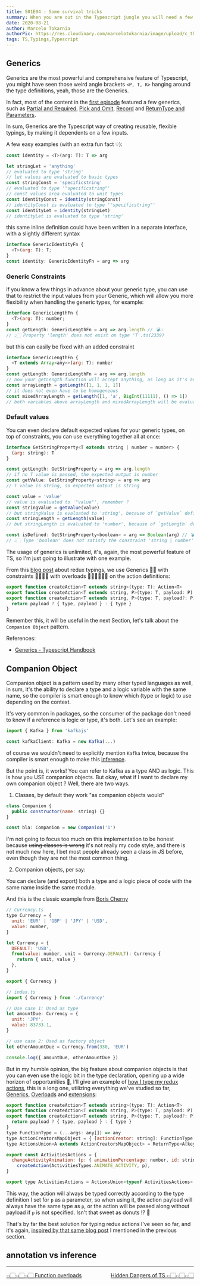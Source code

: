 ```yaml
---
title: S01E04 - Some survival tricks
summary: When you are out in the Typescript jungle you will need a few gadgets to survive
date: 2020-08-21
author: Marcelo Tokarnia
authorPic: https://res.cloudinary.com/marcelotokarnia/image/upload/c_thumb,g_face:center,r_max,h_150,w_150,f_auto,q_auto/v1590609457/profile/A54I1782_qa84qz.jpg
tags: TS,Typings,Typescript
---
```


## Generics

Generics are the most powerful and comprehensive feature of Typescript, you might have seen those weird angle brackets `<P, T, K>` hanging around the type definitions, yeah, those are the Generics.

In fact, most of the content in the [first episode](/ts/s01e01) featured a few generics, such as [Partial and Required](/ts/s01e01#partial-and-required), [Pick and Omit](/ts/s01e01#pick-and-omit), [Record](/ts/s01e01#record) and [ReturnType and Parameters](/ts/s01e01#returntype-and-parameters).

In sum, Generics are the Typescript way of creating reusable, flexible typings, by making it dependents on a few inputs.

A few easy examples (with an extra fun fact 💡):

```js
const identity = <T>(arg: T): T => arg
```

```js
let stringLet = 'anything'
// evaluated to type 'string'
// let values are evaluated to basic types
const stringConst = 'specificstring'
// evaluated to type '"specificstring"'
// const values area evaluated to unit types
const identityConst = identity(stringConst)
// identityConst is evaluated to type '"specificstring"'
const identityLet = identity(stringLet)
// identityLet is evaluated to type 'string'
```

this same inline definition could have been written in a separate interface, with a slightly different syntax

```js
interface GenericIdentityFn {
  <T>(arg: T): T;
}
const identity: GenericIdentityFn = arg => arg
```

### Generic Constraints

if you know a few things in advance about your generic type, you can use that to restrict the input values from your Generic, which will allow you more flexibility when handling the generic types, for example:

```js
interface GenericLengthFn {
  <T>(arg: T): number;
}
const getLength: GenericLengthFn = arg => arg.length // 💣💥
// 👆🏻 Property 'length' does not exist on type 'T'.ts(2339)
```

but this can easily be fixed with an added constraint

```js
interface GenericLengthFn {
  <T extends Array<any>>(arg: T): number
}
const getLength: GenericLengthFn = arg => arg.length
// now your getLength function will accept anything, as long as it's an array
const arrayLength = getLength([1, 1, 1, 1])
// it does not even have to be homogeneous
const mixedArrayLength = getLength([1, 'a', BigInt(11111), () => 1])
// both variables above arrayLength and mixedArrayLength will be evaluated to type 'number'
```

### Default values

You can even declare default expected values for your generic types, on top of constraints, you can use everything together all at once:

```js
interface GetStringProperty<T extends string | number = number> {
  (arg: string): T
}

const getLength: GetStringProperty = arg => arg.length
// if no T value is passed, the expected output is number
const getValue: GetStringProperty<string> = arg => arg
// T value is string, so expected output is string

const value = 'value'
// value is evaluated to '"value"', remember ?
const stringValue = getValue(value)
// but stringValue is evaluated to 'string', because of `getValue` definition
const stringLength = getLength(value)
// but stringLength is evaluated to 'number', because of `getLength` definition

const isDefined: GetStringProperty<boolean> = arg => Boolean(arg) // 💣💥
// 👆🏻 Type 'boolean' does not satisfy the constraint 'string | number'.ts(2344)
```

The usage of generics is unlimited, it's, again, the most powerful feature of TS, so I'm just going to illustrate with one example.

From this [blog post][actions-union-redux] about redux typings, we use Generics 💪🏻 with constraints 💪🏻💪🏻 with overloads 💪🏻💪🏻💪🏻 on the action definitions:

```js
export function createAction<T extends string>(type: T): Action<T>
export function createAction<T extends string, P>(type: T, payload: P): ActionWithPayload<T, P>
export function createAction<T extends string, P>(type: T, payload?: P) {
  return payload ? { type, payload } : { type }
}
```

Remember this, it will be useful in the next Section, let's talk about the `Companion Object` pattern.

References:

- [Generics - Typescript Handbook][generics-handbook]

## Companion Object

Companion object is a pattern used by many other typed languages as well, in sum, it's the ability to declare a type and a logic variable with the same name, so the compiler is smart enough to know which (type or logic) to use depending on the context.

It's very common in packages, so the consumer of the package don't need to know if a reference is logic or type, it's both. Let's see an example:

```js
import { Kafka } from 'kafkajs'

const kafkaClient: Kafka = new Kafka(...)
```

of course we wouldn't need to explicitly mention `Kafka` twice, because the compiler is smart enough to make this [inference](/ts/s01e04#annotation-vs-inference).

But the point is, it works! You can refer to Kafka as a type AND as logic. This is how you USE companion objects. But okay, what if I want to declare my own companion object ? Well, there are two ways.

1. Classes, by default they work "as companion objects would"

```js
class Companion {
  public constructor(name: string) {}
}

const bla: Companion = new Companion('1')
```

I'm not going to focus too much on this implementation to be honest because ~~using classes is wrong~~ it's not really my code style, and there is not much new here, I bet most people already seen a class in JS before, even though they are not the most common thing.

2. Companion objects, per say:

You can declare (and export) both a type and a logic piece of code with the same name inside the same module.

And this is the classic example from [Boris Cherny][programming-typescript]

```js
// Currency.ts
type Currency = {
  unit: 'EUR' | 'GBP' | 'JPY' | 'USD',
  value: number,
}

let Currency = {
  DEFAULT: 'USD',
  from(value: number, unit = Currency.DEFAULT): Currency {
    return { unit, value }
  },
}

export { Currency }

// index.ts
import { Currency } from './Currency'

// Use case 1: Used as type
let amountDue: Currency = {
  unit: 'JPY',
  value: 83733.1,
}

// use case 2: Used as factory object
let otherAmountDue = Currency.from(330, 'EUR')

console.log({ amountDue, otherAmountDue })
```

But in my humble opinion, the big feature about companion objects is that you can even use the logic bit in the type declaration, opening up a wide horizon of opportunities 🤯, I'll give an example of [how I type my redux actions][companion-redux-actions], this is a long one, utilizing everything we've studied so far, [Generics](/ts/s01e04#interfaces-vs-types), [Overloads](/ts/s01e03#overloads) and [extensions](/ts/s01e03#extends):

```js
export function createAction<T extends string>(type: T): Action<T>
export function createAction<T extends string, P>(type: T, payload: P): ActionWithPayload<T, P>
export function createAction<T extends string, P>(type: T, payload?: P) {
  return payload ? { type, payload } : { type }
}
type FunctionType = (...args: any[]) => any
type ActionCreatorsMapObject = { [actionCreator: string]: FunctionType }
type ActionsUnion<A extends ActionCreatorsMapObject> = ReturnType<A[keyof A]>

export const ActivitiesActions = {
  changeActivityAnimation: (p: { animationPercentage: number, id: string }) =>
    createAction(ActivitiesTypes.ANIMATE_ACTIVITY, p),
}

export type ActivitiesActions = ActionsUnion<typeof ActivitiesActions>
```

This way, the action will always be typed correctly according to the type definition I set for `p` as a parameter, so when using it, the action payload will always have the same type as `p`, or the action will be passed along without payload if `p` is not specified. Isn't that sweet as donuts !? 🍩

That's by far the best solution for typing redux actions I've seen so far, and it's again, [inspired by that same blog post][actions-union-redux] I mentioned in the previous section.

## annotation vs inference

---

<div>
<a href="/ts/s01e05" style="float: right; padding-bottom: 15px">Hidden Dangers of TS 👉🏻👉🏻👉🏻</a>
<a href="/ts/s01e03" style="float: left; padding-bottom: 15px">👈🏻👈🏻👈🏻 Function overloads</a>
</div>
<br/>

<!-- Generics References -->

[generics-handbook]: https://www.typescriptlang.org/docs/handbook/generics.html
[actions-union-redux]: https://medium.com/@martin_hotell/improved-redux-type-safety-with-typescript-2-8-2c11a8062575

<!-- Companion Object References -->

[programming-typescript]: https://www.goodreads.com/book/show/45362865-programming-typescript
[companion-redux-actions]: https://github.com/marcelotokarnia/strava-maps/blob/ef10711b25ac122829ad348ed2b693c171e38d5b/frontend/src/store/actions/activities.ts

<!-- Annotation vs Inference References -->
